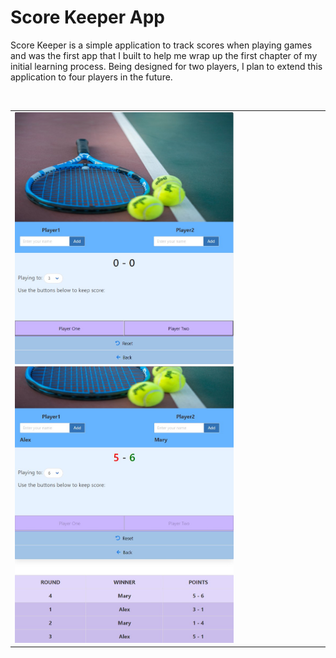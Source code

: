 <h1>Score Keeper App</h1>
<p>Score Keeper is a simple application to track scores when playing games and was the first app that I built to help me wrap up the first chapter of my initial learning process. Being designed for two players, I plan to extend this application to four players in the future.</p>
<br>
<table><tr><td>
  <img src="Screenshot_2.jpg" alt="screenshot" width="350px">
  <img src="Screenshot_3.jpg" alt="screenshot" width="350px">
</td></tr></table>

